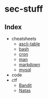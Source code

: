 # sec-stuff
## Index
* cheatsheets
  * [ascii-table](/cheatsheets/ascii-table.md)
  * [bash](/cheatsheets/bash.md)
  * [cron](/cheatsheets/cron.md)
  * [man](/cheatsheets/man.md)
  * [markdown](/cheatsheets/markdown.md)
  * [mysql](/cheatsheets/mysql.md)
* code 
* ctf
  * [Bandit](/ctf/OTW/Bandit/Bandit.md)
  * [Natas](/ctf/OTW/Natas/Natas.md)